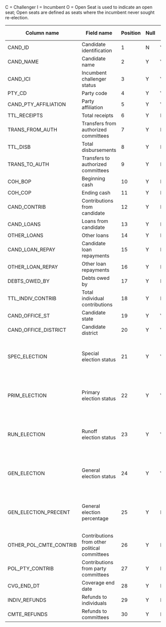 C = Challenger
I = Incumbent
O = Open Seat is used to indicate an open seat; Open seats are defined as seats where the incumbent never sought re-election.

| Column name            | Field name                                    | Position | Null | Data type        | Description                                            | Example data      |
|------------------------|-----------------------------------------------|----------|------|------------------|--------------------------------------------------------|-------------------|
| CAND_ID                | Candidate identification                      | 1        | N    | VARCHAR2 (9)     |                                                        | H8VA01233         |
| CAND_NAME              | Candidate name                                | 2        | Y    | VARCHAR2(200)    |                                                        | Martha Washington |
| CAND_ICI               | Incumbent challenger status                   | 3        | Y    | VARCHAR2(1)      |                                                        | I                 |
| PTY_CD                 | Party code                                    | 4        | Y    | VARCHAR2(1)      |                                                        | NON               |
| CAND_PTY_AFFILIATION   | Party affiliation                             | 5        | Y    | VARCHAR2(3)      |                                                        | NON               |
| TTL_RECEIPTS           | Total receipts                                | 6        | Y    | Number(14,2)     |                                                        | 345,456.34        |
| TRANS_FROM_AUTH        | Transfers from authorized committees          | 7        | Y    | Number(14,2)     |                                                        | 4000.00           |
| TTL_DISB               | Total disbursements                           | 8        | Y    | Number(14,2)     |                                                        | 175645.21         |
| TRANS_TO_AUTH          | Transfers to authorized committees            | 9        | Y    | Number(14,2)     |                                                        | 0.00              |
| COH_BOP                | Beginning cash                                | 10       | Y    | Number(14,2)     |                                                        | 845901.23         |
| COH_COP                | Ending cash                                   | 11       | Y    | Number(14,2)     |                                                        | 915671.43         |
| CAND_CONTRIB           | Contributions from candidate                  | 12       | Y    | Number(14,2)     |                                                        | 500.00            |
| CAND_LOANS             | Loans from candidate                          | 13       | Y    | Number(14,2)     |                                                        | 250000.00         |
| OTHER_LOANS            | Other loans                                   | 14       | Y    | Number(14,2)     |                                                        | 0.00              |
| CAND_LOAN_REPAY        | Candidate loan repayments                     | 15       | Y    | Number(14,2)     |                                                        | 100000.00         |
| OTHER_LOAN_REPAY       | Other loan repayments                         | 16       | Y    | Number(14,2)     |                                                        | 0.00              |
| DEBTS_OWED_BY          | Debts owed by                                 | 17       | Y    | Number(14,2)     |                                                        | 250.00            |
| TTL_INDIV_CONTRIB      | Total individual contributions                | 18       | Y    | Number(14,2)     |                                                        | 450000.00         |
| CAND_OFFICE_ST         | Candidate state                               | 19       | Y    | VARCHAR2(2)      |                                                        | VA                |
| CAND_OFFICE_DISTRICT   | Candidate district                            | 20       | Y    | VARCHAR2(2)      |                                                        | 01                |
| SPEC_ELECTION          | Special election status                       | 21       | Y    | VARCHAR2(1)      | Election result data included in 1996-2006 files only. | W                 |
| PRIM_ELECTION          | Primary election status                       | 22       | Y    | VARCHAR2(1)      | Election result data included in 1996-2006 files only. | L                 |
| RUN_ELECTION           | Runoff election status                        | 23       | Y    | VARCHAR2(1)      | Election result data included in 1996-2006 files only. | L                 |
| GEN_ELECTION           | General election status                       | 24       | Y    | VARCHAR2(1)      | Election result data included in 1996-2006 files only. | W                 |
| GEN_ELECTION_PRECENT   | General election percentage                   | 25       | Y    | Number(7,4)      | Election result data included in 1996-2006 files only. | 63.2              |
| OTHER_POL_CMTE_CONTRIB | Contributions from other political committees | 26       | Y    | Number(14,2)     |                                                        | 200000.00         |
| POL_PTY_CONTRIB        | Contributions from party committees           | 27       | Y    | Number(14,2)     |                                                        | 200000.00         |
| CVG_END_DT             | Coverage end date                             | 28       | Y    | DATE(MM/DD/YYYY) | Through date                                           | 10/19/2018        |
| INDIV_REFUNDS          | Refunds to individuals                        | 29       | Y    | Number(14,2)     |                                                        | 4000.00           |
| CMTE_REFUNDS           | Refunds to committees                         | 30       | Y    | Number(14,2)     |                                                        | 100.00            |
